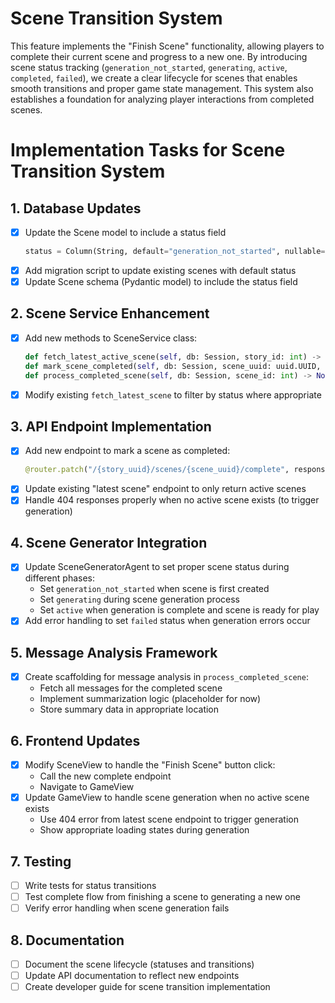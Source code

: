 # Scene Transition System

This feature implements the "Finish Scene" functionality, allowing players to complete their current scene and progress to a new one. By introducing scene status tracking (`generation_not_started`, `generating`, `active`, `completed`, `failed`), we create a clear lifecycle for scenes that enables smooth transitions and proper game state management. This system also establishes a foundation for analyzing player interactions from completed scenes.

# Implementation Tasks for Scene Transition System

## 1. Database Updates
- [x] Update the Scene model to include a status field
  ```python
  status = Column(String, default="generation_not_started", nullable=False)
  ```
- [x] Add migration script to update existing scenes with default status
- [x] Update Scene schema (Pydantic model) to include the status field

## 2. Scene Service Enhancement
- [x] Add new methods to SceneService class:
  ```python
  def fetch_latest_active_scene(self, db: Session, story_id: int) -> Optional[Scene]
  def mark_scene_completed(self, db: Session, scene_uuid: uuid.UUID, story_id: int) -> Optional[Scene]
  def process_completed_scene(self, db: Session, scene_id: int) -> None
  ```
- [x] Modify existing `fetch_latest_scene` to filter by status where appropriate

## 3. API Endpoint Implementation
- [x] Add new endpoint to mark a scene as completed:
  ```python
  @router.patch("/{story_uuid}/scenes/{scene_uuid}/complete", response_model=scene_schema.Scene)
  ```
- [x] Update existing "latest scene" endpoint to only return active scenes
- [x] Handle 404 responses properly when no active scene exists (to trigger generation)

## 4. Scene Generator Integration
- [X] Update SceneGeneratorAgent to set proper scene status during different phases:
  - Set `generation_not_started` when scene is first created
  - Set `generating` during scene generation process
  - Set `active` when generation is complete and scene is ready for play
- [X] Add error handling to set `failed` status when generation errors occur

## 5. Message Analysis Framework
- [X] Create scaffolding for message analysis in `process_completed_scene`:
  - Fetch all messages for the completed scene
  - Implement summarization logic (placeholder for now)
  - Store summary data in appropriate location

## 6. Frontend Updates
- [x] Modify SceneView to handle the "Finish Scene" button click:
  - Call the new complete endpoint
  - Navigate to GameView
- [x] Update GameView to handle scene generation when no active scene exists
  - Use 404 error from latest scene endpoint to trigger generation
  - Show appropriate loading states during generation

## 7. Testing
- [ ] Write tests for status transitions
- [ ] Test complete flow from finishing a scene to generating a new one
- [ ] Verify error handling when scene generation fails

## 8. Documentation
- [ ] Document the scene lifecycle (statuses and transitions)
- [ ] Update API documentation to reflect new endpoints
- [ ] Create developer guide for scene transition implementation
